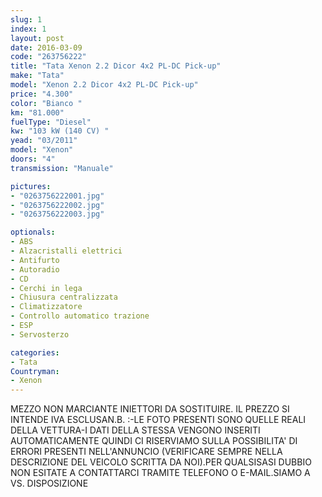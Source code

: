 ```yaml
---
slug: 1
index: 1
layout: post
date: 2016-03-09
code: "263756222"
title: "Tata Xenon 2.2 Dicor 4x2 PL-DC Pick-up"
make: "Tata"
model: "Xenon 2.2 Dicor 4x2 PL-DC Pick-up"
price: "4.300"
color: "Bianco "
km: "81.000"
fuelType: "Diesel"
kw: "103 kW (140 CV) "
yead: "03/2011"
model: "Xenon"
doors: "4"
transmission: "Manuale"

pictures:
- "0263756222001.jpg"
- "0263756222002.jpg"
- "0263756222003.jpg"

optionals:
- ABS
- Alzacristalli elettrici
- Antifurto
- Autoradio
- CD
- Cerchi in lega
- Chiusura centralizzata
- Climatizzatore
- Controllo automatico trazione
- ESP
- Servosterzo

categories:
- Tata
Countryman:
- Xenon
---
```

MEZZO NON MARCIANTE INIETTORI DA SOSTITUIRE. IL PREZZO SI INTENDE IVA ESCLUSAN.B. :-LE FOTO PRESENTI SONO QUELLE REALI DELLA VETTURA-I DATI DELLA STESSA VENGONO INSERITI AUTOMATICAMENTE QUINDI CI RISERVIAMO SULLA POSSIBILITA' DI ERRORI PRESENTI NELL'ANNUNCIO (VERIFICARE SEMPRE NELLA DESCRIZIONE DEL VEICOLO SCRITTA DA NOI).PER QUALSISASI DUBBIO NON ESITATE A CONTATTARCI TRAMITE TELEFONO O E-MAIL.SIAMO A VS. DISPOSIZIONE